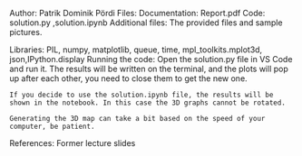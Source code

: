 Author: Patrik Dominik Pördi
Files:
	Documentation: Report.pdf
	Code: solution.py ,solution.ipynb
	Additional files: The provided files and sample pictures.

Libraries: PIL, numpy, matplotlib, queue, time, mpl_toolkits.mplot3d, json,IPython.display
Running the code:
	Open the solution.py file in VS Code and run it.
	The results will be written on the terminal, and the plots will pop up after each other, you need to close them to get the new one.

    If you decide to use the solution.ipynb file, the results will be shown in the notebook. In this case the 3D graphs cannot be rotated.

    Generating the 3D map can take a bit based on the speed of your computer, be patient.
	

References:
	Former lecture slides